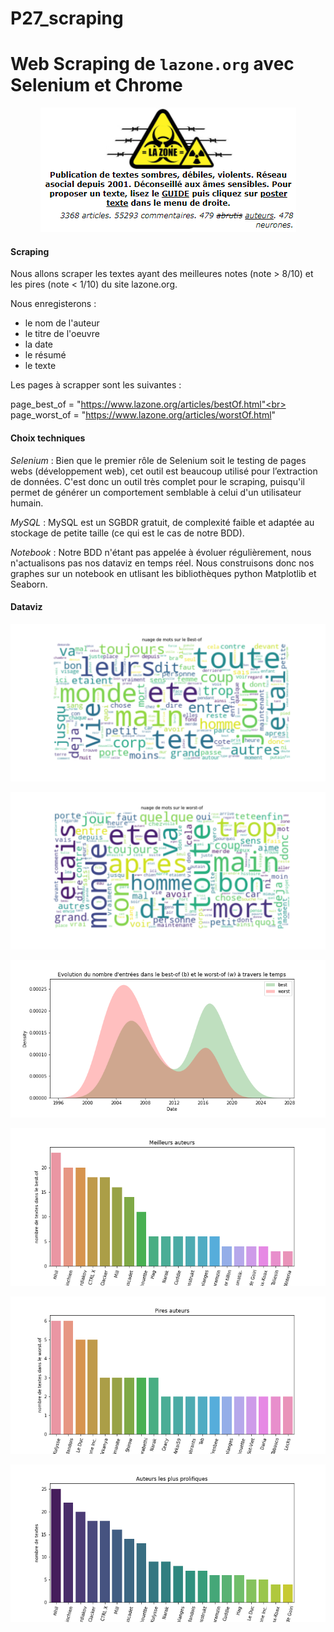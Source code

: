 # P27_scraping

# Web Scraping de `lazone.org` avec Selenium et Chrome

<p ALIGN="center"><img src="./lazone.png"></p>


#### Scraping

Nous allons scraper les textes ayant des meilleures notes (note > 8/10) et les pires (note < 1/10) du site lazone.org.

Nous enregisterons :

- le nom de l'auteur
- le titre de l'oeuvre
- la date
- le résumé
- le texte

Les pages à scrapper sont les suivantes :

page_best_of = "https://www.lazone.org/articles/bestOf.html"<br>
page_worst_of = "https://www.lazone.org/articles/worstOf.html"

#### Choix techniques

_Selenium_ : Bien que le premier rôle de Selenium soit le testing de pages webs (développement web), cet outil est beaucoup utilisé pour l’extraction de données. C'est donc un outil très complet pour le scraping, puisqu'il permet de générer un comportement semblable à celui d'un utilisateur humain.

_MySQL_ : MySQL est un SGBDR gratuit, de complexité faible et adaptée au stockage de petite taille (ce qui est le cas de notre BDD). 

_Notebook_ : Notre BDD n'étant pas appelée à évoluer régulièrement, nous n'actualisons pas nos dataviz en temps réel. Nous construisons donc nos graphes sur un notebook en utlisant les bibliothèques python Matplotlib et Seaborn.

#### Dataviz

![wcloud](images/wcl_best.png)

![wcloud](images/wcl_worst.png)

![viz](images/viz1.png)

![viz](images/viz2.png)

![viz](images/viz3.png)

![viz](images/viz4.png)
